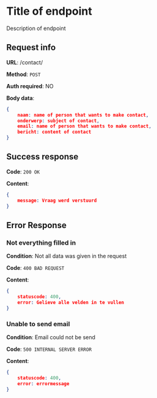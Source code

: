 # Title of endpoint

Description of endpoint

## Request info

**URL**: /contact/

**Method**: `POST`

**Auth required**: NO

**Body data**:
```json
{
    naam: name of person that wants to make contact,
    onderwerp: subject of contact,
    email: name of person that wants to make contact,
    bericht: content of contact
}
```

## Success response

**Code**: `200 OK`

**Content**: 
```json
{
    message: Vraag werd verstuurd
}
```

## Error Response

### Not everything filled in

**Condition**: Not all data was given in the request

**Code**: `400 BAD REQUEST`

**Content**:
```json
{
    statuscode: 400,
    error: Gelieve alle velden in te vullen
}
```

### Unable to send email

**Condition**: Email could not be send

**Code**: `500 INTERNAL SERVER ERROR`

**Content**:
```json
{
    statuscode: 400,
    error: errormessage
}
```